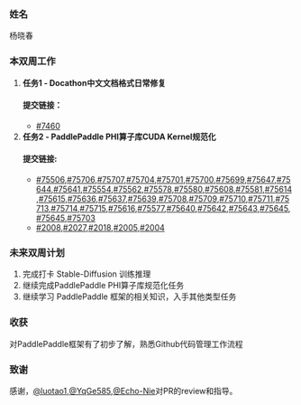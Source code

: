 ### 姓名

杨晓春

### 本双周工作

1. **任务1 - Docathon中文文档格式日常修复**
   #### 提交链接：
   - [#7460](https://github.com/PaddlePaddle/docs/pull/7460)
2. **任务2 - PaddlePaddle PHI算子库CUDA Kernel规范化**
   #### 提交链接:
   - [#75506](https://github.com/PaddlePaddle/Paddle/pull/75506),[#75706](https://github.com/PaddlePaddle/Paddle/pull/75706),[#75707](https://github.com/PaddlePaddle/Paddle/pull/75707),[#75704](https://github.com/PaddlePaddle/Paddle/pull/75704),[#75701](https://github.com/PaddlePaddle/Paddle/pull/75701),[#75700](https://github.com/PaddlePaddle/Paddle/pull/75700),[#75699](https://github.com/PaddlePaddle/Paddle/pull/75699),[#75647](https://github.com/PaddlePaddle/Paddle/pull/75647),[#75644](https://github.com/PaddlePaddle/Paddle/pull/75644),[#75641](https://github.com/PaddlePaddle/Paddle/pull/75641),[#75554](https://github.com/PaddlePaddle/Paddle/pull/75554),[#75562](https://github.com/PaddlePaddle/Paddle/pull/75562),[#75578](https://github.com/PaddlePaddle/Paddle/pull/75578),[#75580](https://github.com/PaddlePaddle/Paddle/pull/75580),[#75608](https://github.com/PaddlePaddle/Paddle/pull/75608),[#75581](https://github.com/PaddlePaddle/Paddle/pull/75581),[#75614](https://github.com/PaddlePaddle/Paddle/pull/75614),[#75615](https://github.com/PaddlePaddle/Paddle/pull/75615),[#75636](https://github.com/PaddlePaddle/Paddle/pull/75636),[#75637](https://github.com/PaddlePaddle/Paddle/pull/75637),[#75639](https://github.com/PaddlePaddle/Paddle/pull/75639),[#75708](https://github.com/PaddlePaddle/Paddle/pull/75708),[#75709](https://github.com/PaddlePaddle/Paddle/pull/75709),[#75710](https://github.com/PaddlePaddle/Paddle/pull/75710),[#75711](https://github.com/PaddlePaddle/Paddle/pull/75711),[#75713](https://github.com/PaddlePaddle/Paddle/pull/75713),[#75714](https://github.com/PaddlePaddle/Paddle/pull/75714),[#75715](https://github.com/PaddlePaddle/Paddle/pull/75715),[#75616](https://github.com/PaddlePaddle/Paddle/pull/75616),[#75577](https://github.com/PaddlePaddle/Paddle/pull/75577),[#75640](https://github.com/PaddlePaddle/Paddle/pull/75640),[#75642](https://github.com/PaddlePaddle/Paddle/pull/75642),[#75643](https://github.com/PaddlePaddle/Paddle/pull/75643),[#75645](https://github.com/PaddlePaddle/Paddle/pull/75645),[#75645](https://github.com/PaddlePaddle/Paddle/pull/75645),[#75703](https://github.com/PaddlePaddle/Paddle/pull/75703)
   - [#2008](https://github.com/PaddlePaddle/PaddleCustomDevice/pull/2028),[#2027](https://github.com/PaddlePaddle/PaddleCustomDevice/pull/2027),[#2018](https://github.com/PaddlePaddle/PaddleCustomDevice/pull/2018),[#2005](https://github.com/PaddlePaddle/PaddleCustomDevice/pull/2005),[#2004](https://github.com/PaddlePaddle/PaddleCustomDevice/pull/2004)

### 未来双周计划

1. 完成打卡 Stable-Diffusion 训练推理
2. 继续完成PaddlePaddle PHI算子库规范化任务
3. 继续学习 PaddlePaddle 框架的相关知识，入手其他类型任务

### 收获
对PaddlePaddle框架有了初步了解，熟悉Github代码管理工作流程

### 致谢

感谢，[@luotao1](https://github.com/luotao1),[@YqGe585](https://github.com/YqGe585),[@Echo-Nie](https://github.com/Echo-Nie)对PR的review和指导。
